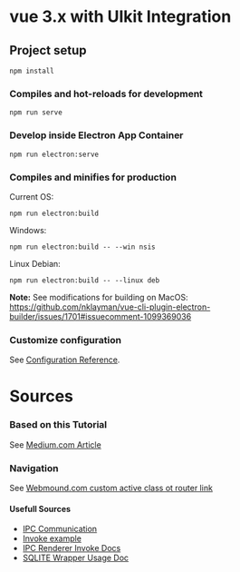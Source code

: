 # vue 3.x with UIkit Integration

## Project setup
```
npm install
```

### Compiles and hot-reloads for development
```
npm run serve
```

### Develop inside Electron App Container
```
npm run electron:serve
```

### Compiles and minifies for production
Current OS:
```
npm run electron:build
```
Windows:
```
npm run electron:build -- --win nsis
```
Linux Debian:
```
npm run electron:build -- --linux deb
```
<b>Note:</b> See modifications for building on MacOS: https://github.com/nklayman/vue-cli-plugin-electron-builder/issues/1701#issuecomment-1099369036

### Customize configuration
See [Configuration Reference](https://cli.vuejs.org/config/).

# Sources
### Based on this Tutorial
See [Medium.com Article](https://medium.com/@4ravind/uikit-with-vuejs-vue-cli-3-db811e43c46b)

### Navigation
See [Webmound.com custom active class ot router link](https://www.webmound.com/custom-active-class-to-router-link-in-vue-3/)

#### Usefull Sources
- [IPC Communication](https://stackoverflow.com/questions/52124675/how-can-we-send-messages-main-process-to-renderer-process-in-electron)
- [Invoke example](https://stackoverflow.com/questions/66913598/ipcrenderer-on-is-not-a-function)
- [IPC Renderer Invoke Docs](https://www.electronjs.org/de/docs/latest/api/ipc-renderer#ipcrendererinvokechannel-args)
- [SQLITE Wrapper Usage Doc](https://www.npmjs.com/package/sqlite#usage)
